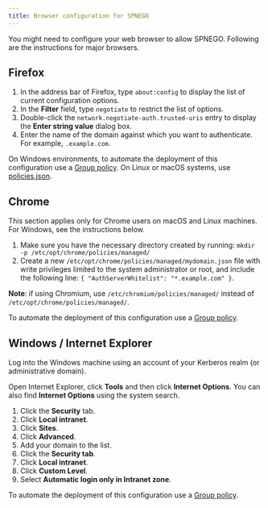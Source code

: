 ```yaml
---
title: Browser configuration for SPNEGO
---
```


You might need to configure your web browser to allow SPNEGO. Following are the instructions for major browsers.

## Firefox

1.  In the address bar of Firefox, type `about:config` to display the list of current configuration options.
2.  In the **Filter** field, type `negotiate` to restrict the list of options.
3.  Double-click the `network.negotiate-auth.trusted-uris` entry to display the **Enter string value** dialog box.
4.  Enter the name of the domain against which you want to authenticate. For example, `.example.com`.

On Windows environments, to automate the deployment of this configuration use a [Group policy](https://support.mozilla.org/en-US/kb/customizing-firefox-using-group-policy-windows). On Linux or macOS systems, use [policies.json](https://support.mozilla.org/en-US/kb/customizing-firefox-using-policiesjson).

## Chrome

This section applies only for Chrome users on macOS and Linux machines. For Windows, see the instructions below.

1. Make sure you have the necessary directory created by running: `mkdir -p /etc/opt/chrome/policies/managed/`
2. Create a new `/etc/opt/chrome/policies/managed/mydomain.json` file with write privileges limited to the system administrator or root, and include the following line: `{ "AuthServerWhitelist": "*.example.com" }`.

**Note**: if using Chromium, use `/etc/chromium/policies/managed/` instead of `/etc/opt/chrome/policies/managed/`.

To automate the deployment of this configuration use a [Group policy](https://support.google.com/chrome/a/answer/187202).

## Windows / Internet Explorer

Log into the Windows machine using an account of your Kerberos realm (or administrative domain).

Open Internet Explorer, click **Tools** and then click **Internet Options**. You can also find **Internet Options** using the system search.

1. Click the **Security** tab.
2. Click **Local intranet**.
3. Click **Sites**.
4. Click **Advanced**.
5. Add your domain to the list.
6. Click the **Security tab**.
7. Click **Local intranet**.
8. Click **Custom Level**.
9. Select **Automatic login only in Intranet zone**.

To automate the deployment of this configuration use a [Group policy](https://learn.microsoft.com/en-us/previous-versions/troubleshoot/browsers/administration/how-to-configure-group-policy-preference-settings).
